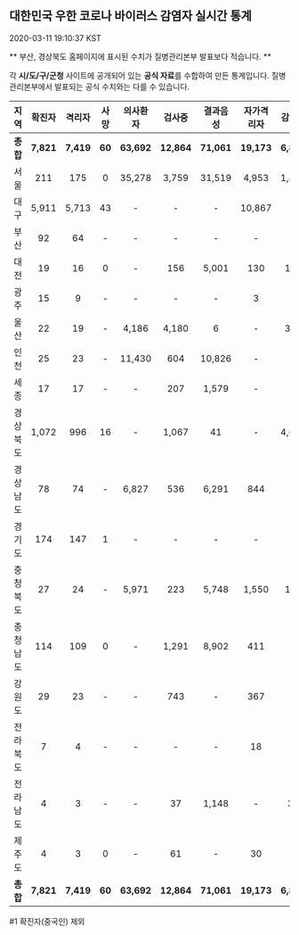 
## 대한민국 우한 코로나 바이러스 감염자 실시간 통계
2020-03-11 19:10:37 KST

** 부산, 경상북도 홈페이지에 표시된 수치가 질병관리본부 발표보다 적습니다. **

각 **시/도/구/군청** 사이트에 공개되어 있는 **공식 자료**를 수합하여 만든 통계입니다.
질병관리본부에서 발표되는 공식 수치와는 다를 수 있습니다.


|  지역  | 확진자 |  격리자  |  사망  |  의사환자  |  검사중  |  결과음성  |  자가격리자  |  감시중  |  감시해제  |  퇴원  |
|:------:|:------:|:--------:|:--------:|:----------:|:--------:|:----------------:|:------------:|:--------:|:----------:|:--:|
|**총합**|**7,821**|**7,419**|**60**|**63,692**|**12,864**|**71,061**|**19,173**|**6,872**|**10,141**|**339**|
|서울|211|175|0|35,278|3,759|31,519|4,953|1,488|3,465|36|
|대구|5,911|5,713|43|-|-|-|10,867|-|-|155|
|부산|92|64|-|-|-|-|-|-|-|28|
|대전|19|16|0|-|156|5,001|130|130|305|3|
|광주|15|9|-|-|-|-|3|-|-|3|
|울산|22|19|-|4,186|4,180|6|-|354|242|3|
|인천|25|23|-|11,430|604|10,826|-|-|-|2|
|세종|17|17|-|-|207|1,579|-|-|-|-|
|경상북도|1,072|996|16|-|1,067|41|-|4,687|4,587|60|
|경상남도|78|74|-|6,827|536|6,291|844|-|-|4|
|경기도|174|147|1|-|-|-|-|-|-|26|
|충청북도|27|24|-|5,971|223|5,748|1,550|178|1,372|3|
|충청남도|114|109|0|-|1,291|8,902|411|-|-|5|
|강원도|29|23|-|-|743|-|367|-|-|6|
|전라북도|7|4|-|-|-|-|18|-|-|3|
|전라남도|4|3|-|-|37|1,148|-|35|170|1|
|제주도|4|3|0|-|61|-|30|-|-|1|
|**총합**|**7,821**|**7,419**|**60**|**63,692**|**12,864**|**71,061**|**19,173**|**6,872**|**10,141**|**339**|


#1 확진자(중국인) 제외
    